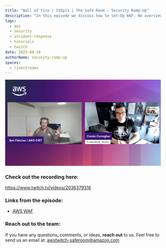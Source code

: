 ```yaml
---
title: "Wall of fire | S1Ep11 | The Safe Room – Security Ramp-Up"
description: "In this episode we discuss how to set-Up WAF. We overview the different configurations that you can enable to further protect your environment form unwanted traffic."
tags:
  - aws
  - security
  - incident-response
  - tutorials
  - twitch
date: 2023-08-10
authorName: security-ramp-up
spaces:
  - livestreams
---
```


![Screenshot from the stream](images/episode-11.webp)


### Check out the recording here:

https://www.twitch.tv/videos/2036379316


### Links from the episode:

- [AWS WAF](https://docs.aws.amazon.com/waf/latest/developerguide/waf-chapter.html)


### Reach out to the team:

If you have any questions, comments, or ideas, **reach out** to us. Feel free to send us an email at: [awstwitch-saferoom@amazon.com](mailto:awstwitch-saferoom@amazon.com)

